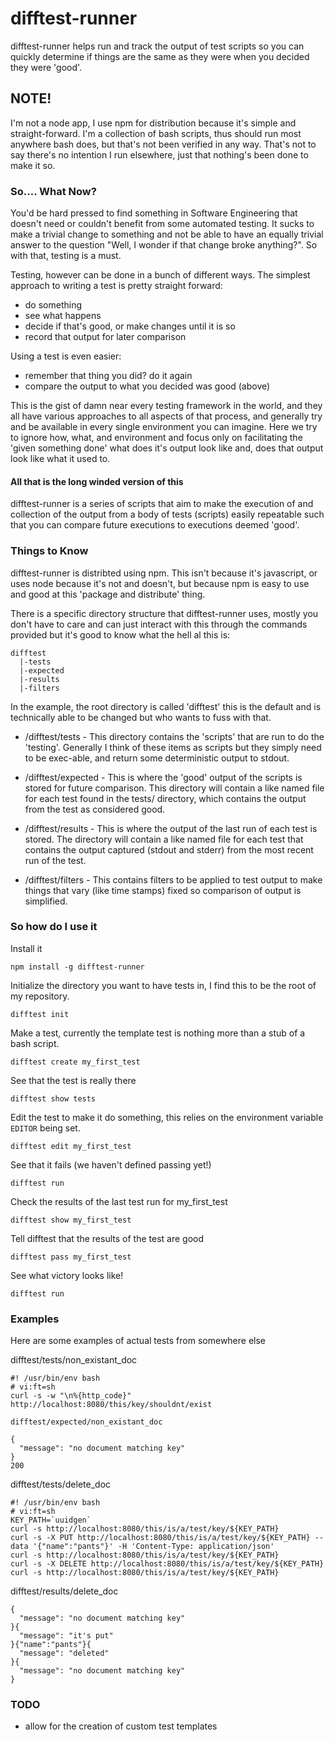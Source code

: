 # difftest-runner
difftest-runner helps run and track the output of test scripts so you can quickly
determine if things are the same as they were when you decided they were 'good'.

## NOTE!
I'm not a node app, I use npm for distribution because it's simple and
straight-forward.  I'm a collection of bash scripts, thus should run most
anywhere bash does, but that's not been verified in any way. That's not to
say there's no intention I run elsewhere, just that nothing's been done to
make it so.


### So.... What Now?
You'd be hard pressed to find something in Software Engineering that doesn't need or couldn't benefit from some automated testing.  It sucks to make a trivial change to something and not be able to have an equally trivial answer to the question "Well, I wonder if that change broke anything?".  So with that, testing is a must.  

  Testing, however can be done in a bunch of different ways. The simplest 
approach to writing a test is pretty straight forward:

* do something
* see what happens
* decide if that's good, or make changes until it is so
* record that output for later comparison

Using a test is even easier:

* remember that thing you did? do it again
* compare the output to what you decided was good (above)

This is the gist of damn near every testing framework in the world, and they
all have various approaches to all aspects of that process, and generally try
and be available in every single environment you can imagine. Here we try to
ignore how, what, and environment and focus only on facilitating the
'given something done' what does it's output look like and, does that output
look like what it used to.

#### All that is the long winded version of this
difftest-runner is a series of scripts that aim to make the execution of and collection of the output from a body of tests (scripts) easily repeatable
such that you can compare future executions to executions deemed 'good'.


### Things to Know

difftest-runner is distribted using npm.  This isn't because it's javascript,
or uses node because it's not and doesn't, but because npm is easy to use and
good at this 'package and distribute' thing.

There is a specific directory structure that difftest-runner uses, mostly you
don't have to care and can just interact with this through the commands provided
but it's good to know what the hell al this is:

    difftest 
      |-tests
      |-expected
      |-results
      |-filters

In the example, the root directory is called 'difftest' this is the default
and is technically able to be changed but who wants to fuss with that.

* /difftest/tests - This directory contains the 'scripts' that are run to do
the 'testing'.  Generally I think of these items as scripts but they simply
need to be exec-able, and return some deterministic output to stdout.

* /difftest/expected - This is where the 'good' output of the scripts is stored
for future comparison.  This directory will contain a like named file for each
test found in the tests/ directory, which contains the output from the test
as considered good.

* /difftest/results - This is where the output of the last run of each test is
stored.  The directory will contain a like named file for each test that 
contains the output captured (stdout and stderr) from the most recent run
of the test.

* /difftest/filters - This contains filters to be applied to test output to
make things that vary (like time stamps) fixed so comparison of output
is simplified.

### So how do I use it

Install it 

    npm install -g difftest-runner

Initialize the directory you want to have tests in, I find this to be the root 
of my repository.

    difftest init

Make a test, currently the template test is nothing more than a stub of a 
bash script.   

    difftest create my_first_test

See that the test is really there
    
    difftest show tests

Edit the test to make it do something, this relies on the environment variable
```EDITOR``` being set.
  
    difftest edit my_first_test

See that it fails (we haven't defined passing yet!)
  
    difftest run

Check the results of the last test run for my\_first\_test

    difftest show my_first_test

Tell difftest that the results of the test are good

    difftest pass my_first_test

See what victory looks like!
  
    difftest run

### Examples
Here are some examples of actual tests from somewhere else

difftest/tests/non_existant_doc 

    #! /usr/bin/env bash
    # vi:ft=sh
    curl -s -w "\n%{http_code}" http://localhost:8080/this/key/shouldnt/exist

```difftest/expected/non_existant_doc```

    {
      "message": "no document matching key"
    }
    200

difftest/tests/delete_doc

    #! /usr/bin/env bash
    # vi:ft=sh
    KEY_PATH=`uuidgen`
    curl -s http://localhost:8080/this/is/a/test/key/${KEY_PATH}
    curl -s -X PUT http://localhost:8080/this/is/a/test/key/${KEY_PATH} --data '{"name":"pants"}' -H 'Content-Type: application/json'
    curl -s http://localhost:8080/this/is/a/test/key/${KEY_PATH}
    curl -s -X DELETE http://localhost:8080/this/is/a/test/key/${KEY_PATH}
    curl -s http://localhost:8080/this/is/a/test/key/${KEY_PATH}

difftest/results/delete_doc

    {
      "message": "no document matching key"
    }{
      "message": "it's put"
    }{"name":"pants"}{
      "message": "deleted"
    }{
      "message": "no document matching key"
    }

### TODO

* allow for the creation of custom test templates
